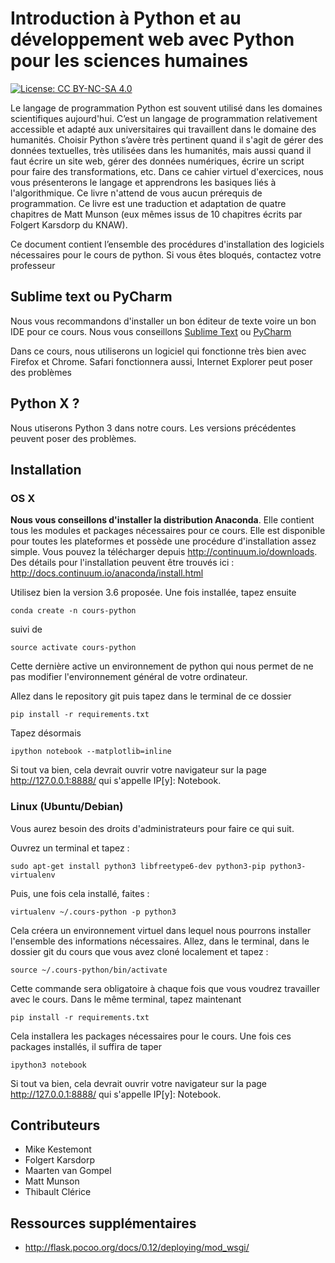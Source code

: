 Introduction à Python et au développement web avec Python pour les sciences humaines
===

[![License: CC BY-NC-SA 4.0](https://img.shields.io/badge/License-CC%20BY--NC--SA%204.0-lightgrey.svg)](https://creativecommons.org/licenses/by-nc-sa/4.0/)

Le langage de programmation Python est souvent utilisé dans les domaines scientifiques aujourd'hui. C’est un langage de programmation relativement accessible et adapté aux universitaires qui travaillent dans le domaine des humanités. Choisir Python s’avère très pertinent quand il s'agit de gérer des données textuelles, très utilisées dans les humanités, mais aussi quand il faut écrire un site web, gérer des données numériques, écrire un script pour faire des transformations, etc. Dans ce cahier virtuel d'exercices, nous vous présenterons le langage et apprendrons les basiques liés à l'algorithmique. Ce livre n'attend de vous aucun prérequis de programmation. Ce livre est une traduction et adaptation de quatre chapitres de Matt Munson (eux mêmes issus de 10 chapitres écrits par Folgert Karsdorp du KNAW).

Ce document contient l’ensemble des procédures d'installation des logiciels nécessaires pour le cours de python. Si vous êtes bloqués, contactez votre professeur

## Sublime text ou PyCharm

Nous vous recommandons d'installer un bon éditeur de texte voire un bon IDE pour ce cours. Nous vous conseillons [Sublime Text](https://www.sublimetext.com) ou [PyCharm](https://www.jetbrains.com/pycharm)

Dans ce cours, nous utiliserons un logiciel qui fonctionne très bien avec Firefox et Chrome. Safari fonctionnera aussi, Internet Explorer peut poser des problèmes 

## Python X ?

Nous utiserons Python 3 dans notre cours. Les versions précédentes peuvent poser des problèmes.


## Installation

### OS X

**Nous vous conseillons d'installer la distribution Anaconda**. Elle contient tous les modules et packages nécessaires pour ce cours. Elle est disponible pour toutes les plateformes et possède une procédure d'installation assez simple. Vous pouvez la télécharger depuis http://continuum.io/downloads.  Des détails pour l'installation peuvent être trouvés ici : http://docs.continuum.io/anaconda/install.html 

Utilisez bien la version 3.6 proposée. Une fois installée, tapez ensuite

```shell
conda create -n cours-python
```

suivi de

```shell
source activate cours-python
```

Cette dernière active un environnement de python qui nous permet de ne pas modifier l'environnement général de votre ordinateur. 

Allez dans le repository git puis tapez dans le terminal de ce dossier

```shell
pip install -r requirements.txt
```

Tapez désormais

```shell
ipython notebook --matplotlib=inline
```

Si tout va bien, cela devrait ouvrir votre navigateur sur la page http://127.0.0.1:8888/ qui s'appelle IP[y]: Notebook.

### Linux (Ubuntu/Debian)

Vous aurez besoin des droits d'administrateurs pour faire ce qui suit.

Ouvrez un terminal et tapez :

```shell
sudo apt-get install python3 libfreetype6-dev python3-pip python3-virtualenv
```

Puis, une fois cela installé, faites :

```shell
virtualenv ~/.cours-python -p python3
```
Cela créera un environnement virtuel dans lequel nous pourrons installer l'ensemble des informations nécessaires. Allez, dans le terminal, dans le dossier git du cours que vous avez cloné localement et tapez :

```shell
source ~/.cours-python/bin/activate
```

Cette commande sera obligatoire à chaque fois que vous voudrez travailler avec le cours. Dans le même terminal, tapez maintenant

```shell
pip install -r requirements.txt
```

Cela installera les packages nécessaires pour le cours. Une fois ces packages installés, il suffira de taper 

```shell
ipython3 notebook
```

Si tout va bien, cela devrait ouvrir votre navigateur sur la page http://127.0.0.1:8888/ qui s'appelle IP[y]: Notebook.

## Contributeurs

- Mike Kestemont
- Folgert Karsdorp
- Maarten van Gompel
- Matt Munson
- Thibault Clérice

## Ressources supplémentaires
- http://flask.pocoo.org/docs/0.12/deploying/mod_wsgi/